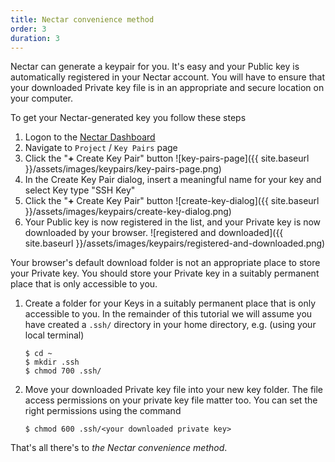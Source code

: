 ```yaml
---
title: Nectar convenience method
order: 3
duration: 3
---
```

Nectar can generate a keypair for you. It's easy and your Public key is automatically registered in your Nectar account. You will have to ensure that your downloaded Private key file is in an appropriate and secure location on your computer.

To get your Nectar-generated key you follow these steps

1. Logon to the [Nectar Dashboard](https://dashboard.rc.nectar.org.au)
2. Navigate to `Project` / `Key Pairs` page 
3. Click the "**+** Create Key Pair" button
   ![key-pairs-page]({{ site.baseurl }}/assets/images/keypairs/key-pairs-page.png)
4. In the Create Key Pair dialog, insert a meaningful name for your key and select Key type "SSH Key"
5. Click the "**+** Create Key Pair" button
   ![create-key-dialog]({{ site.baseurl }}/assets/images/keypairs/create-key-dialog.png)
6. Your Public key is now registered in the list, and your Private key is now downloaded by your browser.
   ![registered and downloaded]({{ site.baseurl }}/assets/images/keypairs/registered-and-downloaded.png)

Your browser's default download folder is not an appropriate place to store your Private key. You should store your Private key in a suitably permanent place that is only accessible to you.

1. Create a folder for your Keys  in a suitably permanent place that is only accessible to you. In the remainder of this tutorial we will assume you have created a `.ssh/` directory in your home directory, e.g. (using your local terminal)
   ```
   $ cd ~
   $ mkdir .ssh
   $ chmod 700 .ssh/
   ```

2. Move your downloaded Private key file into your new key folder. The file access permissions on your private key file matter too. You can set the right permissions using the command
   ```
   $ chmod 600 .ssh/<your downloaded private key>
   ```
That's all there's to *the Nectar convenience method*.

